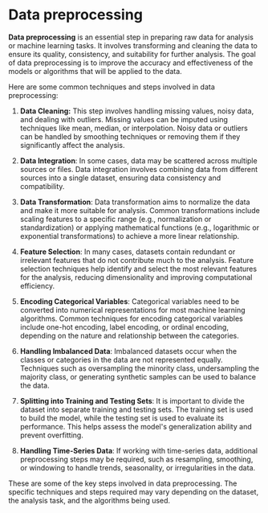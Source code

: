 # **Data preprocessing**

**Data preprocessing** is an essential step in preparing raw data for analysis or machine learning tasks. It involves transforming and cleaning the data to ensure its quality, consistency, and suitability for further analysis. The goal of data preprocessing is to improve the accuracy and effectiveness of the models or algorithms that will be applied to the data.

Here are some common techniques and steps involved in data preprocessing:

1. **Data Cleaning:** This step involves handling missing values, noisy data, and dealing with outliers. Missing values can be imputed using techniques like mean, median, or interpolation. Noisy data or outliers can be handled by smoothing techniques or removing them if they significantly affect the analysis.

2. **Data Integration**: In some cases, data may be scattered across multiple sources or files. Data integration involves combining data from different sources into a single dataset, ensuring data consistency and compatibility.

3. **Data Transformation**: Data transformation aims to normalize the data and make it more suitable for analysis. Common transformations include scaling features to a specific range (e.g., normalization or standardization) or applying mathematical functions (e.g., logarithmic or exponential transformations) to achieve a more linear relationship.

4. **Feature Selection**: In many cases, datasets contain redundant or irrelevant features that do not contribute much to the analysis. Feature selection techniques help identify and select the most relevant features for the analysis, reducing dimensionality and improving computational efficiency.

5. **Encoding Categorical Variables**: Categorical variables need to be converted into numerical representations for most machine learning algorithms. Common techniques for encoding categorical variables include one-hot encoding, label encoding, or ordinal encoding, depending on the nature and relationship between the categories.

6. **Handling Imbalanced Data**: Imbalanced datasets occur when the classes or categories in the data are not represented equally. Techniques such as oversampling the minority class, undersampling the majority class, or generating synthetic samples can be used to balance the data.

7. **Splitting into Training and Testing Sets**: It is important to divide the dataset into separate training and testing sets. The training set is used to build the model, while the testing set is used to evaluate its performance. This helps assess the model's generalization ability and prevent overfitting.

8. **Handling Time-Series Data**: If working with time-series data, additional preprocessing steps may be required, such as resampling, smoothing, or windowing to handle trends, seasonality, or irregularities in the data.

These are some of the key steps involved in data preprocessing. The specific techniques and steps required may vary depending on the dataset, the analysis task, and the algorithms being used.